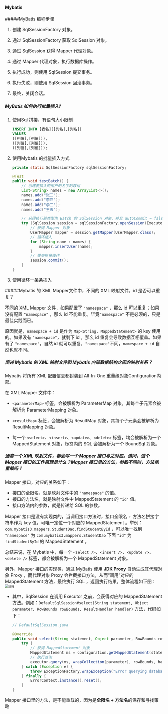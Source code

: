 #### Mybatis

#####MyBatis 编程步骤

1. 创建 SqlSessionFactory 对象。

2. 通过 SqlSessionFactory 获取 SqlSession 对象。

3. 通过 SqlSession 获得 Mapper 代理对象。

4. 通过 Mapper 代理对象，执行数据库操作。

5. 执行成功，则使用 SqlSession 提交事务。

6. 执行失败，则使用 SqlSession 回滚事务。

7. 最终，关闭会话。

    

##### MyBatis 如何执行批量插入?

1. 使用Sql 拼接，有语句大小限制

    ```sql
    INSERT INTO [表名]([列名],[列名]) 
    VALUES
    ([列值],[列值])),
    ([列值],[列值])),
    ([列值],[列值]));
    ```

2. 使用Mybatis 的批量插入方式

    ```java
    private static SqlSessionFactory sqlSessionFactory;
    
    @Test
    public void testBatch() {
        // 创建要插入的用户的名字的数组
        List<String> names = new ArrayList<>();
        names.add("张三");
        names.add("李四");
        names.add("李二");
        names.add("王五");
    
        // 获得执行器类型为 Batch 的 SqlSession 对象，并且 autoCommit = false ，禁止事务自动提交
        try (SqlSession session = sqlSessionFactory.openSession(ExecutorType.BATCH, false)) {
            // 获得 Mapper 对象
            UserMapper mapper = session.getMapper(UserMapper.class);
            // 循环插入
            for (String name : names) {
                mapper.insertUser(name);
            }
            // 提交批量操作
            session.commit();
        }
    }
    ```

3. 使用循环一条条插入

    

#####Mybatis 的 XML Mapper文件中，不同的 XML 映射文件，id 是否可以重复？

不同的 XML Mapper 文件，如果配置了 `"namespace"` ，那么 id 可以重复；如果没有配置 `"namespace"` ，那么 id 不能重复。毕竟`"namespace"` 不是必须的，只是最佳实践而已。

原因就是，`namespace + id` 是作为 `Map<String, MappedStatement>` 的 key 使用的。如果没有 `"namespace"`，就剩下 id ，那么 id 重复会导致数据互相覆盖。如果有了 `"namespace"`，自然 id 就可以重复，`"namespace"`不同，`namespace + id` 自然也就不同。



##### 简述 Mybatis 的 XML 映射文件和 Mybatis 内部数据结构之间的映射关系？

Mybatis 将所有 XML 配置信息都封装到 All-In-One 重量级对象Configuration内部。

在 XML Mapper 文件中：

- `<parameterMap>` 标签，会被解析为 ParameterMap 对象，其每个子元素会被解析为 ParameterMapping 对象。

- `<resultMap>` 标签，会被解析为 ResultMap 对象，其每个子元素会被解析为 ResultMapping 对象。

- 每一个 `<select>`、`<insert>`、`<update>`、`<delete>` 标签，均会被解析为一个 MappedStatement 对象，标签内的 SQL 会被解析为一个 BoundSql 对象。

    

##### 通常一个 XML 映射文件，都会写一个 Mapper 接口与之对应。请问，这个 Mapper 接口的工作原理是什么？Mapper 接口里的方法，参数不同时，方法能重载吗？

Mapper 接口，对应的关系如下：

- 接口的全限名，就是映射文件中的 `"namespace"` 的值。
- 接口的方法名，就是映射文件中 MappedStatement 的 `"id"` 值。
- 接口方法内的参数，就是传递给 SQL 的参数。

Mapper 接口是没有实现类的，当调用接口方法时，接口全限名 + 方法名拼接字符串作为 key 值，可唯一定位一个对应的 MappedStatement 。举例：`com.mybatis3.mappers.StudentDao.findStudentById` ，可以唯一找到 `"namespace"` 为 `com.mybatis3.mappers.StudentDao` 下面 `"id"` 为 `findStudentById` 的 MappedStatement 。

总结来说，在 Mybatis 中，每一个 `<select />`、`<insert />`、`<update />`、`<delete />` 标签，都会被解析为一个 MappedStatement 对象。

另外，Mapper 接口的实现类，通过 MyBatis 使用 **JDK Proxy** 自动生成其代理对象 Proxy ，而代理对象 Proxy 会拦截接口方法，从而“调用”对应的 MappedStatement 方法，最终执行 SQL ，返回执行结果。整体流程如下图：<img src="https://tva1.sinaimg.cn/large/006tNbRwgy1g9uxbhs90wj30ld0g8dgi.jpg" alt="流程" style="zoom: 67%;" />

- 其中，SqlSession 在调用 Executor 之前，会获得对应的 MappedStatement 方法。例如：`DefaultSqlSession#select(String statement, Object parameter, RowBounds rowBounds, ResultHandler handler)` 方法，代码如下：

    ```java
    // DefaultSqlSession.java
    
    @Override
    public void select(String statement, Object parameter, RowBounds rowBounds, ResultHandler handler) {
        try {
            // 获得 MappedStatement 对象
            MappedStatement ms = configuration.getMappedStatement(statement);
            // 执行查询
            executor.query(ms, wrapCollection(parameter), rowBounds, handler);
        } catch (Exception e) {
            throw ExceptionFactory.wrapException("Error querying database.  Cause: " + e, e);
        } finally {
            ErrorContext.instance().reset();
        }
    }
    ```


Mapper 接口里的方法，是不能重载的，因为是**全限名 + 方法名**的保存和寻找策略